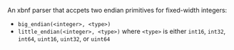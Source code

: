 
An xbnf parser that accpets two endian primitives for fixed-width integers:

* `big_endian(<integer>, <type>)`
* `little_endian(<integer>, <type>)`
where `<type>` is either `int16`, `int32`, `int64`, `uint16`, `uint32`, or `uint64`
